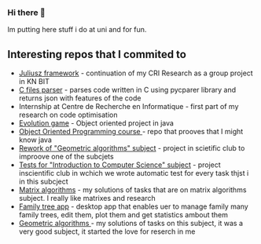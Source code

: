 ### Hi there 👋

Im putting here stuff i do at uni and for fun. 


## Interesting repos that I commited to
<ul>
   <li><a href = "https://github.com/aghbit/Juliusz">Juliusz framework</a> - continuation of my CRI Research as a group project in KN BIT</li>
  <li><a href = "https://github.com/puszekjuliuszek/my_c_files_parser">C files parser</a> - parses code written in C using pycparer library and returns json with features of the code</li>
  <li><a >Internship at Centre de Recherche en Informatique</a> - first part of my research on code optimisation</li>
  <li><a href = "https://github.com/MyKarcio123/OOPlab/tree/main/proj1">Evolution game</a> - Object oriented project in java</li>
  <li> <a href = "https://github.com/puszekjuliuszek/oolab_22-23"> Object Oriented Programming course </a> - repo that prooves that I might know java </li>
  <li><a href = "https://github.com/aghbit/Algorytmy-Geometryczne">Rework of "Geometric algorithms" subject</a> - project in scietific club to improove one of the subcjets</li>
  <li><a href = "https://github.com/agh-bit-academy/SummerProject2022">Tests for "Introduction to Computer Science" subject</a> - project inscientific club in wchich we wrote automatic test for every task thjst i in this subcject</li>
  <li><a href = "https://github.com/puszekjuliuszek/macierzowe">Matrix algorithms</a> - my solutions of tasks that are on matrix algorithms subject. I really like matrixes and research</li>
  <li><a href = "https://github.com/puszekjuliuszek/familly_tree">Family tree app</a> - desktop app that enables uer to manage family many family trees, edit them, plot them and get statistics ambout them</li>
  <li><a href = "https://github.com/puszekjuliuszek/geometric-algorithms">Geometric algorithms </a> - my solutions of tasks on this subject, it was a very good subject, it started the love for reserch in me</li>
</ul>
